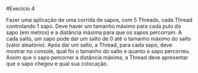 #Execício 4

Fazer uma aplicação de uma corrida de sapos, com 5 Threads, cada Thread
controlando 1 sapo. Deve haver um tamanho máximo para cada pulo do sapo (em metros)
e a distância máxima para que os sapos percorram. A cada salto, um sapo pode dar um salto de
0 até o tamanho máximo do salto (valor aleatório). Após dar um salto, a Thread, para cada sapo,
deve mostrar no console, qual foi o tamanho do salto e quanto o sapo percorreu. Assim que o sapo percorrer a distância máxima, a Thread deve
apresentar que o sapo chegou e qual sua colocação.
